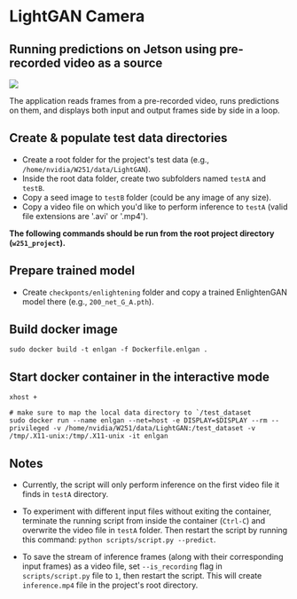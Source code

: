 # LightGAN Camera

## Running predictions on Jetson using pre-recorded video as a source  

![](earth_540_gan.gif)

The application reads frames from a pre-recorded video, runs predictions on them, and displays both input and output frames side by side in a loop.  


## Create & populate test data directories  

* Create a root folder for the project's test data (e.g., `/home/nvidia/W251/data/LightGAN`).  
* Inside the root data folder, create two subfolders named `testA` and `testB`.  
* Copy a seed image to `testB` folder (could be any image of any size).  
* Copy a video file on which you'd like to perform inference to `testA` (valid file extensions are '.avi' or '.mp4').  


**The following commands should be run from the root project directory (`w251_project`).**  

## Prepare trained model  

* Create `checkponts/enlightening` folder and copy a trained EnlightenGAN model there (e.g., `200_net_G_A.pth`).  

## Build docker image  

```
sudo docker build -t enlgan -f Dockerfile.enlgan .
```

## Start docker container in the interactive mode
```
xhost +

# make sure to map the local data directory to `/test_dataset
sudo docker run --name enlgan --net=host -e DISPLAY=$DISPLAY --rm --privileged -v /home/nvidia/W251/data/LightGAN:/test_dataset -v /tmp/.X11-unix:/tmp/.X11-unix -it enlgan
```  

## Notes  
* Currently, the script will only perform inference on the first video file it finds in `testA` directory.  

* To experiment with different input files without exiting the container, terminate the running script from inside the container (`Ctrl-C`) and overwrite the video file in `testA` folder. Then restart the script by running this command: `python scripts/script.py --predict`.  

* To save the stream of inference frames (along with their corresponding input frames) as a video file, set `--is_recording` flag in ` scripts/script.py` file to `1`, then restart the script. This will create `inference.mp4` file in the project's root directory.  

